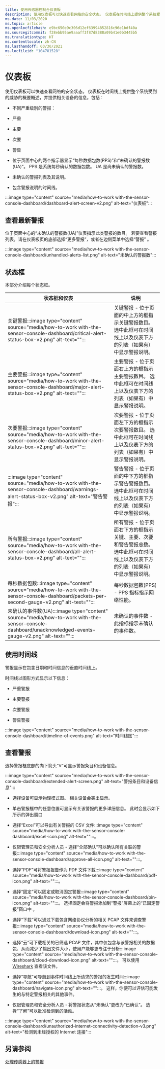 ```yaml
---
title: 使用传感器控制台仪表板
description: 使用仪表板可以快速查看网络的安全状态。 仪表板在时间线上提供整个系统受到的威胁的概要概述，并提供相关设备的信息。
ms.date: 11/03/2020
ms.topic: article
ms.openlocfilehash: e9bc650e9c306d12ef63994852816c96e1bdf40a
ms.sourcegitcommit: f28ebb95ae9aaaff3f87d8388a09b41e0b3445b5
ms.translationtype: HT
ms.contentlocale: zh-CN
ms.lasthandoff: 03/30/2021
ms.locfileid: "104781528"
---
```

# <a name="the-dashboard"></a>仪表板

使用仪表板可以快速查看网络的安全状态。 仪表板在时间线上提供整个系统受到的威胁的概要概述，并提供相关设备的信息，包括：

- 不同严重级别的警报：

- 严重

- 主要

- 次要

- 警告

- 位于页面中心的两个指示器显示“每秒数据包数(PPS)”和“未确认的警报数(UA)”。 PPS 是系统每秒确认的数据包数。 UA 是尚未确认的警报数。

- 未确认的警报列表及其说明。

- 包含警报说明的时间线。

:::image type="content" source="media/how-to-work with-the-sensor-console-dashboard/dashboard-alert-screen-v2.png" alt-text="仪表板":::

## <a name="viewing-the-latest-alerts"></a>查看最新警报

位于页面中心的“未确认的警报数(UA)”仪表指示此类警报的数目。 若要查看警报列表，请在仪表板页的底部选择“更多警报”，或者在边侧菜单中选择“警报” 。

:::image type="content" source="media/how-to-work with-the-sensor-console-dashboard/unhandled-alerts-list.png" alt-text="未确认的警报数":::

## <a name="status-boxes"></a>状态框

本部分介绍每个状态框。

| 状态框和仪表 | 说明 |
| -------------- | -------------- |
| 关键警报:::image type="content" source="media/how-to-work with-the-sensor-console-dashboard/critical-alert-status-box-v2.png" alt-text=""::: | 关键警报 - 位于页面的中上方的框指示关键警报数目。 选中此框可在时间线上以及仪表下方的列表（如果有）中显示警报说明。                              |
| 主要警报:::image type="content" source="media/how-to-work with-the-sensor-console-dashboard/major-alert-status-box-v2.png" alt-text=""::: | 主要警报 - 位于页面右上方的框指示主要警报数目。 选中此框可在时间线上以及仪表下方的列表（如果有）中显示警报说明。                                     |
| 次要警报:::image type="content" source="media/how-to-work with-the-sensor-console-dashboard/minor-alert-status-box-v2.png" alt-text=""::: | 次要警报 - 位于页面左下方的框指示次要警报数目。 选中此框可在时间线上以及仪表下方的列表（如果有）中显示警报说明。                                   |
| :::image type="content" source="media/how-to-work with-the-sensor-console-dashboard/warnings-alert-status-box-v2.png" alt-text="警告警报"::: | 警告警报 - 位于页面的中下方的框指示警告警报数目。 选中此框可在时间线上以及仪表下方的列表（如果有）中显示警报说明。                             |
| 所有警报:::image type="content" source="media/how-to-work with-the-sensor-console-dashboard/all-alert-status-box-v2.png" alt-text=""::: | 所有警报 - 位于页面右下方的框指示关键、主要、次要和警告警报总数。 选中此框可在时间线上以及仪表下方的列表（如果有）中显示警报说明。 |
| 每秒数据包数:::image type="content" source="media/how-to-work with-the-sensor-console-dashboard/packets-per-second-gauge-v2.png" alt-text=""::: | 每秒数据包数(PPS) - PPS 指标指示网络性能。 |
| 未确认的事件数(UA):::image type="content" source="media/how-to-work with-the-sensor-console-dashboard/unacknowledged-events-gauge-v2.png" alt-text=""::: | 未确认的事件数 - 此指标指示未确认的事件数。

## <a name="using-the-timeline"></a>使用时间线

警报显示在包含日期和时间信息的垂直时间线上。

时间线以图形方式显示以下信息：

- 严重警报

- 主要警报

- 次要警报

- 警告警报

:::image type="content" source="media/how-to-work with-the-sensor-console-dashboard/timeline-of-events.png" alt-text="时间线图":::

## <a name="viewing-alerts"></a>查看警报

选择警报框底部的向下箭头“V”可显示警报条目和设备信息。

:::image type="content" source="media/how-to-work with-the-sensor-console-dashboard/extended-alert-screen.png" alt-text="警报条目和设备信息":::

- 选择设备可显示物理模式图。 相关设备会突出显示。

- 单击警报框中的任意位置可显示有关该警报的更多详细信息。 此时会显示如下所示的弹出窗口

- 选择“Excel”可以导出有关警报的 CSV 文件:::image type="content" source="media/how-to-work with-the-sensor-console-dashboard/excel-icon.png" alt-text="":::。

- 仅限管理员和安全分析人员 - 选择“全部确认”可以确认所有关联的警报:::image type="content" source="media/how-to-work with-the-sensor-console-dashboard/approve-all-icon.png" alt-text="":::。

- 选择“PDF”可将警报报告作为 PDF 文件下载:::image type="content" source="media/how-to-work with-the-sensor-console-dashboard/pdf-icon.png" alt-text="":::。

- 选择“固定”可以固定或取消固定警报:::image type="content" source="media/how-to-work with-the-sensor-console-dashboard/pin-icon.png" alt-text="":::。 选择固定会将警报添加到“警报”屏幕上的“已固定警报”窗口中 。

- 选择“下载”可以通过下载包含网络协议分析的相关 PCAP 文件来调查警报:::image type="content" source="media/how-to-work with-the-sensor-console-dashboard/download-icon.png" alt-text="":::。

- 选择“云”可下载相关的已筛选 PCAP 文件，其中仅包含与该警报相关的数据包，从而减少了输出文件大小，使用户能够更专注于分析:::image type="content" source="media/how-to-work with-the-sensor-console-dashboard/cloud-download-icon.png" alt-text="":::。 可以使用 [Wireshark](https://www.wireshark.org/) 查看该文件。

- 选择“导航”可导航到事件时间线上所请求的警报的发生时间:::image type="content" source="media/how-to-work with-the-sensor-console-dashboard/navigate-icon.png" alt-text="":::。 这样，你便可以评估可能发生的与特定警报相关的其他事件。

- 仅限管理员和安全分析人员 - 将警报状态从“未确认”更改为“已确认”。 选择“了解”可以批准检测到的活动。

:::image type="content" source="media/how-to-work with-the-sensor-console-dashboard/unauthorized-internet-connectivity-detection-v3.png" alt-text="检测到未经授权的 Internet 连接":::

## <a name="see-also"></a>另请参阅

[处理传感器上的警报](how-to-work-with-alerts-on-your-sensor.md)
